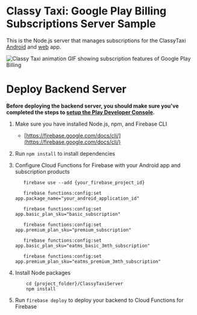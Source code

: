 Classy Taxi: Google Play Billing Subscriptions Server Sample
=====================================================

This is the Node.js server that manages subscriptions for the ClassyTaxi
[Android](https://github.com/android/play-billing-samples/tree/master/ClassyTaxiAppKotlin) and
[web](https://github.com/android/play-billing-samples/tree/master/ClassyTaxiAppWeb) app.

![Classy Taxi animation GIF showing subscription features of Google Play Billing](../ClassyTaxiAppKotlin/classy_taxi_animation.gif)

# Deploy Backend Server

**Before deploying the backend server, you should make sure you've completed the steps to
[setup the Play Developer Console](https://github.com/android/play-billing-samples/tree/master/ClassyTaxiAppKotlin#play-developer-console-setup).**

1. Make sure you have installed Node.js, npm, and Firebase CLI

    * [https://firebase.google.com/docs/cli/](https://firebase.google.com/docs/cli/)

1. Run `npm install` to install dependencies

1. Configure Cloud Functions for Firebase with your Android app and subscription products

    ```
       firebase use --add {your_firebase_project_id}

       firebase functions:config:set app.package_name="your_android_application_id"

       firebase functions:config:set app.basic_plan_sku="basic_subscription"

       firebase functions:config:set app.premium_plan_sku="premium_subscription"
       
       firebase functions:config:set app.basic_plan_sku="eatms_basic_3mth_subscription"

       firebase functions:config:set app.premium_plan_sku="eatms_premium_3mth_subscription"
    ```

1. Install Node packages

    ```
        cd {project_folder}/ClassyTaxiServer
        npm install
    ```

1. Run `firebase deploy` to deploy your backend to Cloud Functions for Firebase
